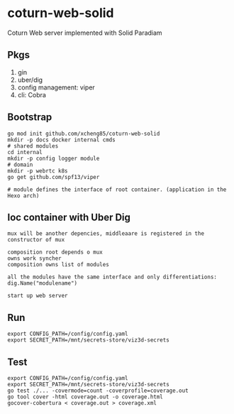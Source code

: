 # coturn-web-solid
Coturn Web server implemented with Solid Paradiam

## Pkgs
1. gin
2. uber/dig
3. config management: viper
4. cli: Cobra

## Bootstrap
```shell
go mod init github.com/xcheng85/coturn-web-solid
mkdir -p docs docker internal cmds 
# shared modules
cd internal
mkdir -p config logger module
# domain
mkdir -p webrtc k8s
go get github.com/spf13/viper

# module defines the interface of root container. (application in the Hexo arch)

```
## Ioc container with Uber Dig

```shell
mux will be another depencies, middleaare is registered in the constructor of mux

composition root depends o mux
owns work syncher
composition owns list of modules

all the modules have the same interface and only differentiations: 
dig.Name("modulename")

start up web server

```

## Run
```shell
export CONFIG_PATH=/config/config.yaml
export SECRET_PATH=/mnt/secrets-store/viz3d-secrets
```

## Test
```shell
export CONFIG_PATH=/config/config.yaml
export SECRET_PATH=/mnt/secrets-store/viz3d-secrets
go test ./... -covermode=count -coverprofile=coverage.out
go tool cover -html coverage.out -o coverage.html
gocover-cobertura < coverage.out > coverage.xml
```